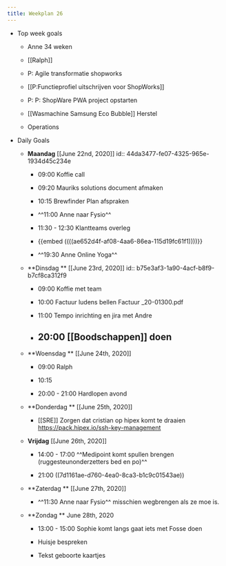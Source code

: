 ```yaml
---
title: Weekplan 26
---
```


- Top week goals
	 - Anne 34 weken

	 - [[Ralph]]

	 - P: Agile transformatie shopworks

	 - [[P:Functieprofiel uitschrijven voor ShopWorks]]

	 - P: P: ShopWare PWA project opstarten

	 - [[Wasmachine Samsung Eco Bubble]] Herstel

	 - Operations

- Daily Goals
	 - **Maandag** [[June 22nd, 2020]]
id:: 44da3477-fe07-4325-965e-1934d45c234e
		 - 09:00 Koffie call

		 - 09:20 Mauriks solutions document afmaken

		 - 10:15 Brewfinder Plan afspraken

		 - ^^11:00 Anne naar Fysio^^

		 - 11:30 - 12:30 Klantteams overleg

		 - {{embed  ((((ae652d4f-af08-4aa6-86ea-115d19fc61f1))))}}

		 - ^^19:30 Anne Online Yoga^^

	 - **Dinsdag ** [[June 23rd, 2020]]
id:: b75e3af3-1a90-4acf-b8f9-b7cf8ca312f9
		 - 09:00 Koffie met team

		 - 10:00 Factuur ludens bellen Factuur _20-01300.pdf

		 - 11:00 Tempo inrichting en jira met Andre 

		 - 20:00 [[Boodschappen]] doen
			 - 

	 - **Woensdag ** [[June 24th, 2020]]
		 - 09:00 Ralph

		 - 10:15

		 - 20:00 - 21:00 Hardlopen avond

	 - **Donderdag **  [[June 25th, 2020]]
		 - [[SRE]] Zorgen dat cristian op hipex komt te draaien https://pack.hipex.io/ssh-key-management

	 - **Vrijdag** [[June 26th, 2020]]
		 - 14:00 - 17:00 ^^Medipoint komt spullen brengen (ruggesteunonderzetters bed en po)^^

		 - 21:00 ((7d1161ae-d760-4ea0-8ca3-b1c9c01543ae))

	 - **Zaterdag ** [[June 27th, 2020]]
		 - ^^11:30 Anne naar Fysio^^ misschien wegbrengen als ze moe is.

	 - **Zondag ** June 28th, 2020
		 - 13:00 - 15:00 Sophie komt langs gaat iets met Fosse doen

		 - Huisje bespreken 

		 - Tekst geboorte kaartjes
